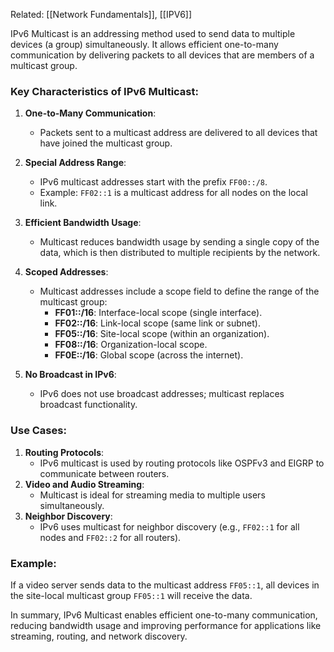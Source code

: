 Related: [[Network Fundamentals]], [[IPV6]]

IPv6 Multicast is an addressing method used to send data to multiple devices (a group) simultaneously. It allows efficient one-to-many communication by delivering packets to all devices that are members of a multicast group.

### Key Characteristics of IPv6 Multicast:

1. **One-to-Many Communication**:
    
    - Packets sent to a multicast address are delivered to all devices that have joined the multicast group.
2. **Special Address Range**:
    
    - IPv6 multicast addresses start with the prefix `FF00::/8`.
    - Example: `FF02::1` is a multicast address for all nodes on the local link.
3. **Efficient Bandwidth Usage**:
    
    - Multicast reduces bandwidth usage by sending a single copy of the data, which is then distributed to multiple recipients by the network.
4. **Scoped Addresses**:
    
    - Multicast addresses include a scope field to define the range of the multicast group:
        - **FF01::/16**: Interface-local scope (single interface).
        - **FF02::/16**: Link-local scope (same link or subnet).
        - **FF05::/16**: Site-local scope (within an organization).
        - **FF08::/16**: Organization-local scope.
        - **FF0E::/16**: Global scope (across the internet).
5. **No Broadcast in IPv6**:
    
    - IPv6 does not use broadcast addresses; multicast replaces broadcast functionality.

### Use Cases:

1. **Routing Protocols**:
    - IPv6 multicast is used by routing protocols like OSPFv3 and EIGRP to communicate between routers.
2. **Video and Audio Streaming**:
    - Multicast is ideal for streaming media to multiple users simultaneously.
3. **Neighbor Discovery**:
    - IPv6 uses multicast for neighbor discovery (e.g., `FF02::1` for all nodes and `FF02::2` for all routers).

### Example:

If a video server sends data to the multicast address `FF05::1`, all devices in the site-local multicast group `FF05::1` will receive the data.

In summary, IPv6 Multicast enables efficient one-to-many communication, reducing bandwidth usage and improving performance for applications like streaming, routing, and network discovery.